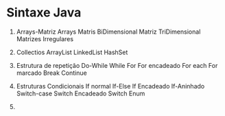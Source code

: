 # Sintaxe Java
1. Arrays-Matriz 
    Arrays
    Matris BiDimensional
    Matriz TriDimensional
    Matrizes Irregulares
    
2. Collectios
    ArrayList
    LinkedList
    HashSet
    
3. Estrutura de repetição
    Do-While
    While
    For
    For encadeado
    For each
    For marcado
    Break
    Continue
    
4. Estruturas Condicionais
    If normal
    If-Else
    If Encadeado
    If-Aninhado
    Switch-case
    Switch Encadeado
    Switch Enum

5. 
